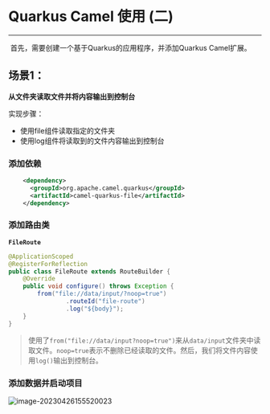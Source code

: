 # Quarkus Camel 使用 (二)

---

​	首先，需要创建一个基于Quarkus的应用程序，并添加Quarkus Camel扩展。

## 场景1：

**从文件夹读取文件并将内容输出到控制台**

实现步骤：

- 使用file组件读取指定的文件夹
- 使用log组件将读取到的文件内容输出到控制台

### 添加依赖

```xml
    <dependency>
      <groupId>org.apache.camel.quarkus</groupId>
      <artifactId>camel-quarkus-file</artifactId>
    </dependency>
```

### 添加路由类

**`FileRoute`**

```java
@ApplicationScoped
@RegisterForReflection
public class FileRoute extends RouteBuilder {
    @Override
    public void configure() throws Exception {
        from("file://data/input/?noop=true")
                .routeId("file-route")
                .log("${body}");
    }
}
```

> 使用了`from("file://data/input?noop=true")`来从`data/input`文件夹中读取文件。`noop=true`表示不删除已经读取的文件。然后，我们将文件内容使用`log()`输出到控制台。

### 添加数据并启动项目

![image-20230426155520023](https://www.img.heyiwen.com/blog/image-20230426155520023.png)

